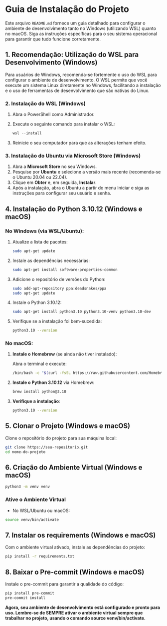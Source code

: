 # Guia de Instalação do Projeto

Este arquivo `README.md` fornece um guia detalhado para configurar o ambiente de desenvolvimento tanto no Windows (utilizando WSL) quanto no macOS. Siga as instruções específicas para o seu sistema operacional para garantir que tudo funcione corretamente.


## 1. Recomendação: Utilização do WSL para Desenvolvimento (Windows)

Para usuários de Windows, recomenda-se fortemente o uso do WSL para configurar o ambiente de desenvolvimento. O WSL permite que você execute um sistema Linux diretamente no Windows, facilitando a instalação e o uso de ferramentas de desenvolvimento que são nativas do Linux.

### 2. Instalação do WSL (Windows)

1. Abra o PowerShell como Administrador.
2. Execute o seguinte comando para instalar o WSL:

    ```powershell
    wsl --install
    ```

3. Reinicie o seu computador para que as alterações tenham efeito.

### 3. Instalação do Ubuntu via Microsoft Store (Windows)

1. Abra a **Microsoft Store** no seu Windows.
2. Pesquise por **Ubuntu** e selecione a versão mais recente (recomenda-se o Ubuntu 20.04 ou 22.04).
3. Clique em **Obter** e, em seguida, **Instalar**.
4. Após a instalação, abra o Ubuntu a partir do menu Iniciar e siga as instruções para configurar seu usuário e senha.

## 4. Instalação do Python 3.10.12 (Windows e macOS)

### No Windows (via WSL/Ubuntu):

1. Atualize a lista de pacotes:

    ```bash
    sudo apt-get update
    ```

2. Instale as dependências necessárias:

    ```bash
    sudo apt-get install software-properties-common
    ```

3. Adicione o repositório de versões do Python:

    ```bash
    sudo add-apt-repository ppa:deadsnakes/ppa
    sudo apt-get update
    ```

4. Instale o Python 3.10.12:

    ```bash
    sudo apt-get install python3.10 python3.10-venv python3.10-dev
    ```

5. Verifique se a instalação foi bem-sucedida:

    ```bash
    python3.10 --version
    ```

### No macOS:

1. **Instale o Homebrew** (se ainda não tiver instalado):

    Abra o terminal e execute:

    ```bash
    /bin/bash -c "$(curl -fsSL https://raw.githubusercontent.com/Homebrew/install/HEAD/install.sh)"
    ```

2. **Instale o Python 3.10.12** via Homebrew:

    ```bash
    brew install python@3.10
    ```

3. **Verifique a instalação**:

    ```bash
    python3.10 --version
    ```

## 5. Clonar o Projeto (Windows e macOS)

Clone o repositório do projeto para sua máquina local:

```bash
git clone https://seu-repositorio.git
cd nome-do-projeto
```

## 6. Criação do Ambiente Virtual (Windows e macOS)

```bash
python3 -m venv venv
```
### Ative o Ambiente Virtual

- No WSL/Ubuntu ou macOS:

```bash
source venv/bin/activate
```

## 7. Instalar os requirements (Windows e macOS)

Com o ambiente virtual ativado, instale as dependências do projeto:

```bash
pip install -r requirements.txt
```

## 8. Baixar o Pre-commit (Windows e macOS)

Instale o pre-commit para garantir a qualidade do código:

```bash
pip install pre-commit
pre-commit install
```

**Agora, seu ambiente de desenvolvimento está configurado e pronto para uso. Lembre-se de SEMPRE ativar o ambiente virtual sempre que trabalhar no projeto, usando o comando source venv/bin/activate.**